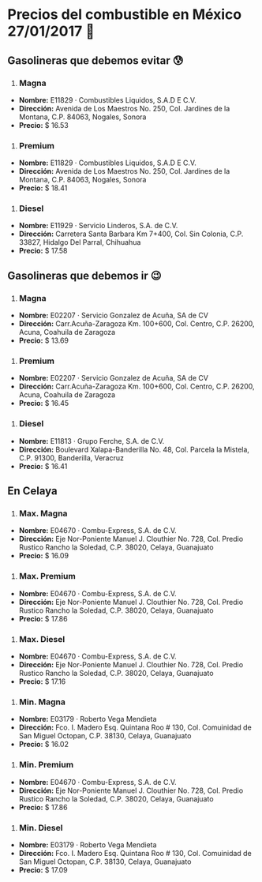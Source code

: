 # Precios del combustible en México 27/01/2017 :car:

## Gasolineras que debemos evitar :cold_sweat:
1. ### Magna
  * **Nombre:** E11829 · Combustibles Liquidos, S.A.D E C.V.
  * **Dirección:** Avenida de Los Maestros No. 250, Col. Jardines de la Montana, C.P. 84063, Nogales, Sonora
  * **Precio:** $ 16.53

1. ### Premium
  * **Nombre:** E11829 · Combustibles Liquidos, S.A.D E C.V.
  * **Dirección:** Avenida de Los Maestros No. 250, Col. Jardines de la Montana, C.P. 84063, Nogales, Sonora
  * **Precio:** $ 18.41

1. ### Diesel
  * **Nombre:** E11929 · Servicio Linderos, S.A. de C.V.
  * **Dirección:** Carretera Santa Barbara Km 7+400, Col. Sin Colonia, C.P. 33827, Hidalgo Del Parral, Chihuahua
  * **Precio:** $ 17.58


## Gasolineras que debemos ir :wink:
1. ### Magna
  * **Nombre:** E02207 · Servicio Gonzalez de Acuña, SA de CV
  * **Dirección:** Carr.Acuña-Zaragoza Km. 100+600, Col. Centro, C.P. 26200, Acuna, Coahuila de Zaragoza
  * **Precio:** $ 13.69

1. ### Premium
  * **Nombre:** E02207 · Servicio Gonzalez de Acuña, SA de CV
  * **Dirección:** Carr.Acuña-Zaragoza Km. 100+600, Col. Centro, C.P. 26200, Acuna, Coahuila de Zaragoza
  * **Precio:** $ 16.45

1. ### Diesel
  * **Nombre:** E11813 · Grupo Ferche, S.A. de C.V.
  * **Dirección:** Boulevard Xalapa-Banderilla No. 48, Col. Parcela la Mistela, C.P. 91300, Banderilla, Veracruz
  * **Precio:** $ 16.41


## En Celaya
1. ### Max. Magna
  * **Nombre:** E04670 · Combu-Express, S.A. de C.V.
  * **Dirección:** Eje Nor-Poniente Manuel J. Clouthier No. 728, Col. Predio Rustico Rancho la Soledad, C.P. 38020, Celaya, Guanajuato
  * **Precio:** $ 16.09

1. ### Max. Premium
  * **Nombre:** E04670 · Combu-Express, S.A. de C.V.
  * **Dirección:** Eje Nor-Poniente Manuel J. Clouthier No. 728, Col. Predio Rustico Rancho la Soledad, C.P. 38020, Celaya, Guanajuato
  * **Precio:** $ 17.86

1. ### Max. Diesel
  * **Nombre:** E04670 · Combu-Express, S.A. de C.V.
  * **Dirección:** Eje Nor-Poniente Manuel J. Clouthier No. 728, Col. Predio Rustico Rancho la Soledad, C.P. 38020, Celaya, Guanajuato
  * **Precio:** $ 17.16
1. ### Min. Magna
  * **Nombre:** E03179 · Roberto Vega Mendieta
  * **Dirección:** Fco. I. Madero Esq. Quintana Roo # 130, Col. Comuinidad de San Miguel Octopan, C.P. 38130, Celaya, Guanajuato
  * **Precio:** $ 16.02

1. ### Min. Premium
  * **Nombre:** E04670 · Combu-Express, S.A. de C.V.
  * **Dirección:** Eje Nor-Poniente Manuel J. Clouthier No. 728, Col. Predio Rustico Rancho la Soledad, C.P. 38020, Celaya, Guanajuato
  * **Precio:** $ 17.86

1. ### Min. Diesel
  * **Nombre:** E03179 · Roberto Vega Mendieta
  * **Dirección:** Fco. I. Madero Esq. Quintana Roo # 130, Col. Comuinidad de San Miguel Octopan, C.P. 38130, Celaya, Guanajuato
  * **Precio:** $ 17.09